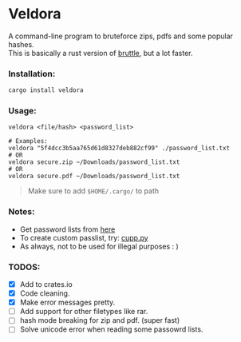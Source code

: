 # Veldora

A command-line program to bruteforce zips, pdfs and some popular hashes.<br />
This is basically a rust version of [bruttle](https://github.com/tamton-aquib/bruttle), but a lot faster.

### Installation:
```sh
cargo install veldora
```

### Usage:
```
veldora <file/hash> <password_list>

# Examples:
veldora "5f4dcc3b5aa765d61d8327deb882cf99" ./password_list.txt
# OR
veldora secure.zip ~/Downloads/password_list.txt
# OR
veldora secure.pdf ~/Downloads/password_list.txt
```
> Make sure to add `$HOME/.cargo/` to path

### Notes:
* Get password lists from [here](https://github.com/kkrypt0nn/Wordlists)
* To create custom passlist, try: [cupp.py](https://github.com/Mebus/cupp)
* As always, not to be used for illegal purposes  : )

### TODOS:
- [x] Add to crates.io
- [x] Code cleaning.
- [x] Make error messages pretty.
- [ ] Add support for other filetypes like rar.
- [ ] hash mode breaking for zip and pdf. (super fast)
- [ ] Solve unicode error when reading some passowrd lists.
